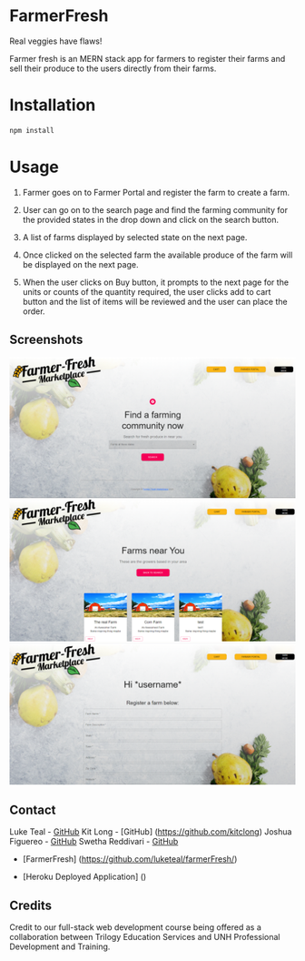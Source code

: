 # FarmerFresh
Real veggies have flaws!

Farmer fresh is an MERN stack app for farmers to register their farms and sell their produce to the users directly from their farms.

# Installation

```bash
npm install
```
# Usage

1. Farmer goes on to Farmer Portal and register the farm to create a farm.

2. User can go on to the search page and find the farming community for the provided states in the drop down and click on the search button.

3. A list of farms displayed by selected state on the next page.

4. Once clicked on the selected farm the available produce of the farm will be displayed on the next page.

5. When the user clicks on Buy button, it prompts to the next page for the units or counts of the quantity required, the user clicks add to cart button and the list of items will be reviewed and the user can place the order.

## Screenshots

![Home Page](./assets/images/homepage.png)
![Area Page](./assets/images/areabypage.png)
![Register Page](./assets/images/registerpage.png)


## Contact

Luke Teal - [GitHub](https://github.com/luketeal)
Kit Long - [GitHub] (https://github.com/kitclong)
Joshua Figuereo - [GitHub](https://github.com/Jfig27)
Swetha Reddivari - [GitHub](https://github.com/swethareddyl)

* [FarmerFresh] (https://github.com/luketeal/farmerFresh/)

* [Heroku Deployed Application] ()

## Credits

Credit to our full-stack web development course being offered as a collaboration between Trilogy Education Services and UNH Professional Development and Training.

